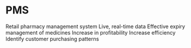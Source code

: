 # PMS
Retail pharmacy management system
Live, real-time data
Effective expiry management of medicines
Increase in profitability
Increase efficiency
Identify customer purchasing patterns
